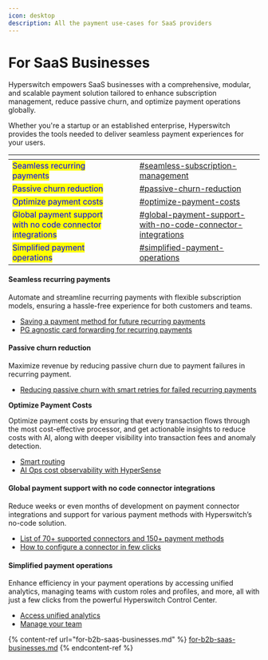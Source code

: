```yaml
---
icon: desktop
description: All the payment use-cases for SaaS providers
---
```


# For SaaS Businesses

Hyperswitch empowers SaaS businesses with a comprehensive, modular, and scalable payment solution tailored to enhance subscription management, reduce passive churn, and optimize payment operations globally.&#x20;

Whether you're a startup or an established enterprise, Hyperswitch provides the tools needed to deliver seamless payment experiences for your users.

<table data-view="cards"><thead><tr><th></th><th data-hidden></th><th data-hidden></th><th data-hidden data-card-target data-type="content-ref"></th></tr></thead><tbody><tr><td><mark style="color:blue;">Seamless recurring payments</mark></td><td></td><td></td><td><a href="for-saas-providers.md#seamless-subscription-management">#seamless-subscription-management</a></td></tr><tr><td><mark style="color:blue;">Passive churn reduction</mark></td><td></td><td></td><td><a href="for-saas-providers.md#passive-churn-reduction">#passive-churn-reduction</a></td></tr><tr><td><mark style="color:blue;">Optimize payment costs</mark></td><td></td><td></td><td><a href="for-saas-providers.md#optimize-payment-costs">#optimize-payment-costs</a></td></tr><tr><td><mark style="color:blue;">Global payment support with no code connector integrations</mark></td><td></td><td></td><td><a href="for-saas-providers.md#global-payment-support-with-no-code-connector-integrations">#global-payment-support-with-no-code-connector-integrations</a></td></tr><tr><td><mark style="color:blue;">Simplified payment operations</mark></td><td></td><td></td><td><a href="for-saas-providers.md#simplified-payment-operations">#simplified-payment-operations</a></td></tr></tbody></table>

#### Seamless recurring payments

Automate and streamline recurring payments with flexible subscription models, ensuring a hassle-free experience for both customers and teams.

* [Saving a payment method for future recurring payments ](https://docs.hyperswitch.io/explore-hyperswitch/payment-flows-and-management/quickstart/mandates-and-recurring-payments#saving-a-payment-method-for-future-mit-payments)
* [PG agnostic card forwarding for recurring payments](https://docs.hyperswitch.io/explore-hyperswitch/payment-flows-and-management/subscriptions/pg-agnostic-recurring-payments)

#### Passive churn reduction

Maximize revenue by reducing passive churn due to payment failures in recurring payment.

* [Reducing passive churn with smart retries for failed recurring payments](https://juspay.io/blog/juspay-aiops-solution-to-reduce-passive-churn)

**Optimize Payment Costs**

Optimize payment costs by ensuring that every transaction flows through the most cost-effective processor, and get actionable insights to reduce costs with AI, along with deeper visibility into transaction fees and anomaly detection.

* [Smart routing](https://docs.hyperswitch.io/explore-hyperswitch/payment-flows-and-management/smart-router)
* [AI Ops cost observability with HyperSense](https://docs.hyperswitch.io/explore-hyperswitch/account-management/analytics-and-operations/hypersense-ai-powered-payment-operations)

#### Global payment support with no code connector integrations&#x20;

Reduce weeks or even months of development on payment connector integrations and support for various payment methods with Hyperswitch’s no-code solution.

* [List of 70+ supported connectors and 150+ payment methods](https://hyperswitch.io/pm-list)
* [How to configure a connector in few clicks](https://docs.hyperswitch.io/hyperswitch-cloud/connectors/activate-connector-on-hyperswitch)

#### Simplified payment operations&#x20;

Enhance efficiency in your payment operations by accessing unified analytics, managing teams with custom roles and profiles, and more, all with just a few clicks from the powerful Hyperswitch Control Center.

* [Access unified analytics ](https://docs.hyperswitch.io/explore-hyperswitch/account-management/analytics-and-operations)
* [Manage your team ](https://docs.hyperswitch.io/explore-hyperswitch/account-management/manage-your-team)



{% content-ref url="for-b2b-saas-businesses.md" %}
[for-b2b-saas-businesses.md](for-b2b-saas-businesses.md)
{% endcontent-ref %}
